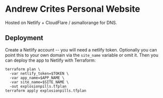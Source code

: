 # Andrew Crites Personal Website
Hosted on Netlify + CloudFlare / asmallorange for DNS.

## Deployment

Create a Netlify account -- you will need a netlify token. Optionally you can
point this to your own domain via the `site_name` variable or omit it. Then you
can deploy the app to Netlify with Terraform:

    terraform plan \
      -var netlify_token=$TOKEN \
      -var app_name=$APP_NAME \
      -var site_name=$SITE_NAME \
      -out explosionpills.tfplan
    terraform apply explosionpills.tfplan
